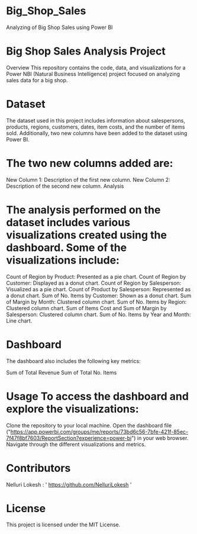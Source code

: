 # Big_Shop_Sales
Analyzing of Big Shop Sales using Power BI


# Big Shop Sales Analysis Project
Overview
This repository contains the code, data, and visualizations for a Power NBI (Natural Business Intelligence) project focused on analyzing sales data for a big shop.

# Dataset
The dataset used in this project includes information about salespersons, products, regions, customers, dates, item costs, and the number of items sold. Additionally, two new columns have been added to the dataset using Power BI.

# The two new columns added are:

New Column 1: Description of the first new column.
New Column 2: Description of the second new column.
Analysis
# The analysis performed on the dataset includes various visualizations created using the dashboard. Some of the visualizations include:

Count of Region by Product: Presented as a pie chart.
Count of Region by Customer: Displayed as a donut chart.
Count of Region by Salesperson: Visualized as a pie chart.
Count of Product by Salesperson: Represented as a donut chart.
Sum of No. Items by Customer: Shown as a donut chart.
Sum of Margin by Month: Clustered column chart.
Sum of No. Items by Region: Clustered column chart.
Sum of Items Cost and Sum of Margin by Salesperson: Clustered column chart.
Sum of No. Items by Year and Month: Line chart.

# Dashboard
The dashboard also includes the following key metrics:

Sum of Total Revenue
Sum of Total No. Items

# Usage To access the dashboard and explore the visualizations:
Clone the repository to your local machine.
Open the dashboard file ("https://app.powerbi.com/groups/me/reports/73bd6c56-7bfe-421f-85ec-7f47f8bf7603/ReportSection?experience=power-bi") in your web browser.
Navigate through the different visualizations and metrics.

# Contributors
Nelluri Lokesh : ' https://github.com/NelluriLokesh '
# License
This project is licensed under the MIT License.
